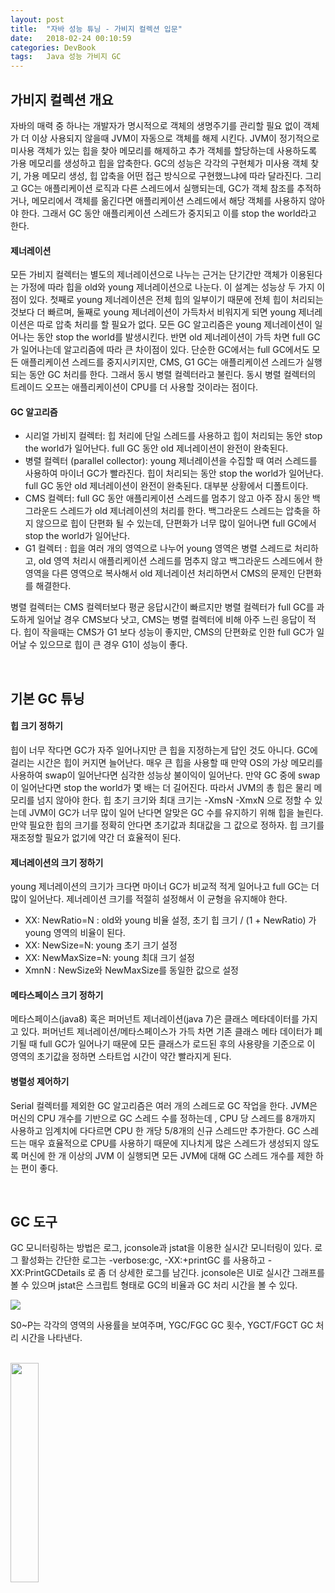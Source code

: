 ```yaml
---
layout: post
title:  "자바 성능 튜닝 - 가비지 컬렉션 입문"
date:   2018-02-24 00:10:59
categories: DevBook
tags:	Java 성능 가비지 GC 
---
```



## 가비지 컬렉션 개요
자바의 매력 중 하나는 개발자가 명시적으로 객체의 생명주기를 관리할 필요 없이 객체가 더 이상 사용되지 않을때 JVM이 자동으로 객체를 해제 시킨다. JVM이 정기적으로 미사용 객체가 있는 힙을 찾아 메모리를 해제하고 추가 객체를 할당하는데 사용하도록 가용 메모리를 생성하고 힙을 압축한다. GC의 성능은 각각의 구현체가 미사용 객체 찾기, 가용 메모리 생성, 힙 압축을 어떤 접근 방식으로 구현했느냐에 따라 달라진다. 그리고 GC는 애플리케이션 로직과 다른 스레드에서 실행되는데, GC가 객체 참조를 추적하거나, 메모리에서 객체를 옮긴다면 애플리케이션 스레드에서 해당 객체를 사용하지 않아야 한다. 그래서 GC 동안 애플리케이션 스레드가 중지되고 이를 stop the world라고 한다. 

#### 제너레이션
모든 가비지 컬렉터는 별도의 제너레이션으로 나누는 근거는 단기간만 객체가 이용된다는 가정에 따라 힙을 old와 young 제너레이션으로 나눈다. 이 설계는 성능상 두 가지 이점이 있다. 첫째로 young 제너레이션은 전체 힙의 일부이기 때문에 전체 힙이 처리되는 것보다 더 빠르며, 둘째로 young 제너레이션이 가득차서 비워지게 되면 young 제너레이션은 따로 압축 처리를 할 필요가 없다. 모든 GC 알고리즘은 young 제너레이션이 일어나는 동안 stop the world를 발생시킨다. 반면 old 제너레이션이 가득 차면 full GC가 일어나는데 알고리즘에 따라 큰 차이점이 있다. 단순한 GC에서는 full GC에서도 모든 애플리케이션 스레드를 중지시키지만, CMS, G1 GC는 애플리케이션 스레드가 실행되는 동안 GC 처리를 한다. 그래서 동시 병렬 컬렉터라고 불린다. 동시 병렬 컬렉터의 트레이드 오프는 애플리케이션이 CPU를 더 사용할 것이라는 점이다. 

#### GC 알고리즘
- 시리얼 가비지 컬렉터: 힙 처리에 단일 스레드를 사용하고 힙이 처리되는 동안 stop the world가 일어난다. full GC 동안 old 제너레이션이 완전이 완축된다. 
- 병렬 컬렉터 (parallel collector): young 제너레이션을 수집할 때 여러 스레드를 사용하여 마이너 GC가 빨라진다. 힙이 처리되는 동안 stop the world가 일어난다.  full GC 동안 old 제너레이션이 완전이 완축된다. 대부분 상황에서 디폴트이다. 
- CMS 컬렉터: full GC 동안 애플리케이션 스레드를 멈추기 않고 아주 잠시 동안 백그라운드 스레드가 old 제너레이션의 처리를 한다. 백그라운드 스레드는 압축을 하지 않으므로 힙이 단편화 될 수 있는데, 단편화가 너무 많이 일어나면 full GC에서  stop the world가 일어난다.
- G1 컬렉터 : 힙을 여러 개의 영역으로 나누어 young 영역은 병렬 스레드로 처리하고, old 영역 처리시 애플리케이션 스레드를 멈추지 않고 백그라운드 스레드에서 한 영역을 다른 영역으로 복사해서 old 제너레이션 처리하면서 CMS의 문제인 단편화를 해결한다. 

병렬 컬렉터는 CMS 컬렉터보다 평균 응답시간이 빠르지만 병렬 컬렉터가 full GC를 과도하게 일어날 경우 CMS보다 낫고, CMS는 병렬 컬렉터에 비해 아주 느린 응답이 적다. 힙이 작을때는 CMS가 G1 보다 성능이 좋지만, CMS의 단편화로 인한 full GC가 일어날 수 있으므로 힙이 큰 경우 G1이 성능이 좋다. 

<br/> 

## 기본 GC 튜닝

#### 힙 크기 정하기
힙이 너무 작다면 GC가 자주 일어나지만 큰 힙을 지정하는게 답인 것도 아니다. GC에 걸리는 시간은 힙이 커지면 늘어난다. 매우 큰 힙을 사용할 때 만약 OS의 가상 메모리를 사용하여 swap이 일어난다면 심각한 성능상 불이익이 일어난다. 만약 GC 중에 swap이 일어난다면 stop the world가 몇 배는 더 길어진다. 따라서 JVM의 총 힙은 물리 메모리를 넘지 않아야 한다. 힙 초기 크기와 최대 크기는 -XmsN -XmxN 으로 정할 수 있는데 JVM이 GC가 너무 많이 일어 난다면 알맞은 GC 수를 유지하기 위해 힙을 늘린다. 만약 필요한 힙의 크기를 정확히 안다면 초기값과 최대값을 그 값으로 정하자. 힙 크기를 재조정할 필요가 없기에 약간 더 효율적이 된다. 

#### 제너레이션의 크기 정하기
young 제너레이션의 크기가 크다면 마이너 GC가 비교적 적게 일어나고 full GC는 더 많이 일어난다. 제너레이션 크기를 적절히 설정해서 이 균형을 유지해야 한다. 
- XX: NewRatio=N : old와 young 비율 설정, 초기 힙 크기 / (1 + NewRatio) 가 young 영역의 비율이 된다. 
- XX: NewSize=N: young 초기 크기 설정
- XX: NewMaxSize=N: young 최대 크기 설정
- XmnN : NewSize와 NewMaxSize를 동일한 값으로 설정


#### 메타스페이스 크기 정하기
메타스페이스(java8) 혹은 퍼머넌트 제너레이션(java 7)은 클래스 메타데이터를 가지고 있다. 퍼머넌트 제너레이션/메타스페이스가 가득 차면 기존 클래스 메타 데이터가 폐기될 때 full GC가 일어나기 때문에 모든 클래스가 로드된 후의 사용량을 기준으로 이 영역의 초기값을 정하면 스타트업 시간이 약간 빨라지게 된다. 

#### 병렬성 제어하기
Serial 컬렉터를 제외한 GC 알고리즘은 여러 개의 스레드로 GC 작업을 한다. JVM은 머신의 CPU 개수를 기반으로 GC 스레드 수를 정하는데 , CPU 당 스레드를 8개까지 사용하고 임계치에 다다르면 CPU 한 개당 5/8개의 신규 스레드만 추가한다. GC 스레드는 매우 효율적으로 CPU를 사용하기 때문에 지나치게 많은 스레드가 생성되지 않도록 머신에 한 개 이상의 JVM 이 실행되면 모든 JVM에 대해 GC 스레드 개수를 제한 하는 편이 좋다. 

<br/> 

## GC 도구
GC 모니터링하는 방법은 로그,  jconsole과 jstat을 이용한 실시간 모니터링이 있다. 로그 활성화는 간단한 로그는 -verbose:gc, -XX:+printGC 를 사용하고 -XX:PrintGCDetails 로 좀 더 상세한 로그를 남긴다. jconsole은 UI로 실시간 그래프를 볼 수 있으며 jstat은 스크립트 형태로 GC의 비율과 GC 처리 시간을 볼 수 있다. 


<a href="//underlinee.github.io/assets/20180224-1.png" data-lightbox="falcon9-large">
  <img src="//underlinee.github.io/assets/20180224-1.png"/>
</a>

S0~P는 각각의 영역의 사용률을 보여주며, YGC/FGC GC 횟수,  YGCT/FGCT GC 처리 시간을 나타낸다.

<br/>

<a href="http://www.aladin.co.kr/shop/wproduct.aspx?ItemId=79248318">
  <img class="book" style="width: 30%; height: 30%" src="http://image.aladin.co.kr/product/7924/83/cover/k542434036_1.jpg"/>
</a>